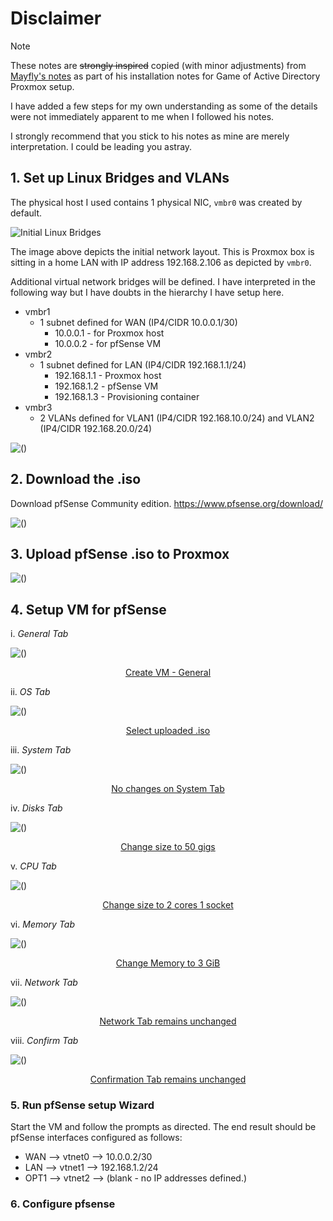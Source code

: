 # Disclaimer

> [!NOTE]
> These notes are ~~strongly inspired~~ copied (with minor adjustments) from [Mayfly's notes](https://mayfly277.github.io/posts/GOAD-on-proxmox-part1-install/#prepare-for-pfsense) as part of his installation notes for Game of Active Directory Proxmox setup. 
> 
> I have added a few steps for my own understanding as some of the details were not immediately apparent to me when I followed his notes.
> 
> I strongly recommend that you stick to his notes as mine are merely interpretation. I could be leading you astray.

## 1. Set up Linux Bridges and VLANs

The physical host I used contains  1 physical NIC, `vmbr0` was created by default.

![Initial Linux Bridges](https://raw.githubusercontent.com/quincyntuli/pfsense/main/img/initial-linux-bridge-2.png)

The image above depicts the initial network layout. This is Proxmox box is sitting in a home LAN with IP address 192.168.2.106 as depicted by `vmbr0`.

Additional virtual network bridges will be defined. I have interpreted in the following way but I have doubts in the hierarchy I have setup here.

- vmbr1
  - 1 subnet defined for WAN (IP4/CIDR 10.0.0.1/30)
    - 10.0.0.1 - for Proxmox host
    - 10.0.0.2 - for pfSense VM
- vmbr2 
  - 1 subnet defined for  LAN (IP4/CIDR 192.168.1.1/24)
    - 192.168.1.1 - Proxmox host
    - 192.168.1.2 - pfSense VM
    - 192.168.1.3 - Provisioning container
- vmbr3
  - 2 VLANs defined for VLAN1 (IP4/CIDR 192.168.10.0/24) and VLAN2 (IP4/CIDR 192.168.20.0/24)


![()](https://github.com/quincyntuli/pfsense/raw/main/mp4/output-1m.webp)

## 2. Download the .iso

Download pfSense Community edition. https://www.pfsense.org/download/
 
![()](https://github.com/quincyntuli/pfsense/raw/main/img/pFsense-install-Download.png)

## 3. Upload pfSense .iso to Proxmox

![()](https://github.com/quincyntuli/pfsense/raw/main/img/Upload-iso.webp)


## 4. Setup VM for pfSense

i. *General Tab*

![()](https://github.com/quincyntuli/pfsense/raw/main/img/pFsense-install-General-Name.png)
<center><u>Create VM - General</u></center>

ii. *OS Tab*

![()](https://github.com/quincyntuli/pfsense/raw/main/img/pFsense-install-Select-ISO.png)
<center><u>Select uploaded .iso</u></center>

iii. *System Tab*

![()](https://github.com/quincyntuli/pfsense/raw/main/img/pFsense-install-System-Nothing-Changed.png)
<center><u>No changes on System Tab</u></center>

iv. *Disks Tab*

![()](https://github.com/quincyntuli/pfsense/raw/main/img/pFsense-install-Disks-Change-Disc-Size.png)
<center><u>Change size to 50 gigs</u></center>

v. *CPU Tab*

![()](https://github.com/quincyntuli/pfsense/raw/main/img/pFsense-install-CPU-2-cores-1-socket.png)
<center><u>Change size to 2 cores 1 socket</u></center>

vi. *Memory Tab*

![()](https://github.com/quincyntuli/pfsense/raw/main/img/pFsense-install-Memory-3GiB.png)
<center><u>Change Memory to 3 GiB</u></center>

vii. *Network Tab*

![()](https://github.com/quincyntuli/pfsense/raw/main/img/pFsense-install-Network-unchanged.png)
<center align="center"><u>Network Tab remains unchanged</u></center>

viii. *Confirm Tab*

![()](https://github.com/quincyntuli/pfsense/raw/main/img/pFsense-install-Confirm-Finished.png)
<center><u>Confirmation Tab remains unchanged</u></center>




### 5. Run pfSense setup Wizard

Start the VM and follow the prompts as directed. The end result should be pfSense interfaces configured as follows:

- WAN --> vtnet0 --> 10.0.0.2/30
- LAN --> vtnet1 --> 192.168.1.2/24
- OPT1 --> vtnet2 --> (blank - no IP addresses defined.)


### 6. Configure pfsense






